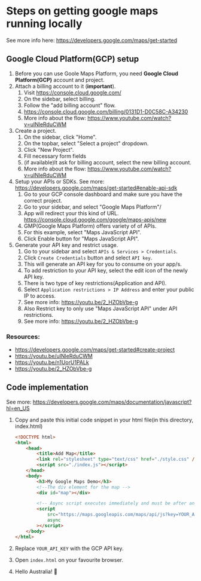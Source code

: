 # Steps on getting google maps running locally

See more info here: https://developers.google.com/maps/get-started

## Google Cloud Platform(GCP) setup

1. Before you can use Goole Maps Platform, you need **Google Cloud Platform(GCP)** account and project.
1. Attach a billing account to it (**important**).
	1. Visit https://console.cloud.google.com/
	1. On the sidebar, select billing.
	1. Follow the "add billing account" flow.
	1. https://console.cloud.google.com/billing/0131D1-D0C58C-A34230 
	1. More info about the flow: https://www.youtube.com/watch?v=uINleRduCWM
1. Create a project.
	1. On the sidebar, click "Home".
	1. On the topbar, select "Select a project" dropdown.
	1. Click "New Project".
	1. Fill necessary form fields
	1. (if available)It ask for billing account, select the new billing account.
	1. More info about the flow: https://www.youtube.com/watch?v=uINleRduCWM
1. Setup your APIs or SDKs. See more: https://developers.google.com/maps/get-started#enable-api-sdk
	1. Go to your GCP console dashboard and make sure you have the correct project.
	1. Go to your sidebar, and select "Google Maps Platform"/
	1. App will redirect your this kind of URL. https://console.cloud.google.com/google/maps-apis/new
	1. GMP(Google Maps Platform) offers variety of of APIs.
	1. For this example, select "Maps JavaScript API".
	1. Click Enable button for "Maps JavaScript API".
1. Generate your API key and restrict usage.
	1. Go to your sidebar and select `APIs & Services > Credentials`.
	1. Click `Create Credentials` button and select `API key`.
	1. This will generate an API key for you to consume on your app/s.
	1. To add restriction to your API key, select the edit icon of the newly API key.
	1. There is two type of key restrictions(Application and API).
	1. Select `Application restrictions > IP Address` and enter your public IP to access.
	1. See more info: https://youtu.be/2_HZObVbe-g
	1. Also Restrict key to only use "Maps JavaScript API" under API restrictions.
	1. See more info: https://youtu.be/2_HZObVbe-g


### Resources:
* https://developers.google.com/maps/get-started#create-project
* https://youtu.be/uINleRduCWM
* https://youtu.be/n1UorU1PALk
* https://youtu.be/2_HZObVbe-g

## Code implementation

See more: https://developers.google.com/maps/documentation/javascript?hl=en_US

1. Copy and paste this initial code snippet in your html file(in this directory, index.html)
	```html
	<!DOCTYPE html>
	<html>
		<head>
			<title>Add Map</title>
			<link rel="stylesheet" type="text/css" href="./style.css" />
			<script src="./index.js"></script>
		</head>
		<body>
			<h3>My Google Maps Demo</h3>
			<!--The div element for the map -->
			<div id="map"></div>

			<!-- Async script executes immediately and must be after any DOM elements used in callback. -->
			<script
				src="https://maps.googleapis.com/maps/api/js?key=YOUR_API_KEY&callback=initMap&libraries=&v=weekly"
				async
			></script>
		</body>
	</html>
	```

1. Replace `YOUR_API_KEY` with the GCP API key.
1. Open `index.html` on your favourite browser.
1. Hello Australia! :tada: